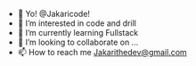 - 👋 Yo! @Jakaricode!
- 👀 I’m interested in code and drill 
- 🌱 I’m currently learning Fullstack
- 💞️ I’m looking to collaborate on ...
- 📫 How to reach me Jakarithedev@gmail.com

<!---
Jakaricode/Jakaricode is a ✨ special ✨ repository because its `README.md` (this file) appears on your GitHub profile.
You can click the Preview link to take a look at your changes.
--->
